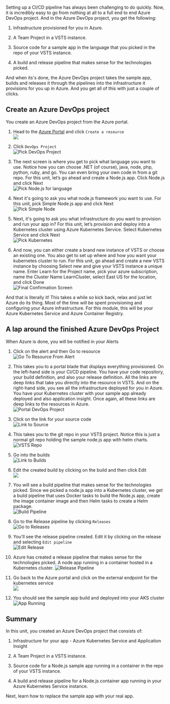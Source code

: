 Setting up a CI/CD pipeline has always been challenging to do quickly. Now, it is incredibly easy to go from nothing at all to a full end to end Azure DevOps project. And in the Azure DevOps project, you get the following:

1. Infrastructure provisioned for you in Azure.

2. A Team Project in a VSTS instance.

3. Source code for a sample app in the language that you picked in the repo of your VSTS instance.

4. A build and release pipeline that makes sense for the technologies picked.

And when its's done, the Azure DevOps project takes the sample app, builds and releases it through the pipelines into the infrastructure it provisions for you up in Azure. And you get all of this with just a couple of clicks.

## Create an Azure DevOps project

You create an Azure DevOps project from the Azure portal.

1. Head to the [Azure Portal](https://portal.azure.com) and click `Create a resource`  
![](/media-draft/1-azureportal.png)

2. Click `DevOps Project`  
![Pick DevOps Project](/media-draft/1-pickdevopsproject.png)

3. The next screen is where you get to pick what language you want to use. Notice how you can choose .NET (of course), java, node, php, python, ruby, and go. You can even bring your own code in from a git repo. For this unit, let’s go ahead and create a Node.js app. Click Node.js and click Next  
![Pick Node.js for language](/media-draft/1-picknodejsforlang.png)

4. Next it's going to ask you what node.js framework you want to use. For this unit, pick Simple Node.js app and click Next  
![Pick Simple Node](/media-draft/1-picksimplenode.png)

5. Next, it's going to ask you what infrastructure do you want to provision and run your app in? For this unit, let’s provision and deploy into a Kubernetes cluster using Azure Kubernetes Service. Select Kubernetes Service and click Next  
![Pick Kubernetes](/media-draft/1-pickkubernetes.png)

6. And now, you can either create a brand new instance of VSTS or choose an existing one. You also get to set up where and how you want your kubernetes cluster to run. For this unit, go ahead and create a new VSTS instance by choosing Select new and give your VSTS instance a unique name. Enter Learn for the Project name, pick your azure subscription, name the Cluster Name LearnCluster, select East US for the location, and click Done  
![Final Confirmation Screen](/media-draft/1-finalconfirmation.png)

And that is literally it! This takes a while so kick back, relax and just let Azure do its thing. Most of the time will be spent provisioning and configuring your Azure infrastructure. For this module, this will be your Azure Kubernetes Service and Azure Container Registry.

## A lap around the finished Azure DevOps Project

When Azure is done, you will be notified in your Alerts

1. Click on the alert and then Go to resource  
![Go To Resource From Alert](/media-draft/1-gotoresourcefromalert.png)

2. This takes you to a portal blade that displays everything provisioned. On the left-hand side is your CI/CD pipeline. You have your code repository, your build definition, and also your release definition. All the links are deep links that take you directly into the resource in VSTS. And on the right-hand side, you see all the infrastructure deployed for you in Azure. You have your Kubernetes cluster with your sample app already deployed and also application insight. Once again, all these links are deep links to the resources in Azure.  
![Portal DevOps Project](/media-draft/1-pickdevopsproject.png)

3. Click on the link for your source code  
![Link to Source](/media-draft/1-linktosource.png)

4. This takes you to the git repo in your VSTS project. Notice this is just a normal git repo holding the sample node.js app with helm charts.  
![VSTS Repo](/media-draft/1-vstsrepo.png)

5. Go into the builds  
![Link to Builds](/media-draft/1-navtobuild.png)

6. Edit the created build by clicking on the build and then click Edit  
![](/media-draft/1-editbuildlink.png)

7. You will see a build pipeline that makes sense for the technologies picked. Since we picked a node.js app into a Kubernetes cluster, we get a build pipeline that uses Docker tasks to build the Node.js app, create the image container image and then Helm tasks to create a Helm package.  
![Build Pipeline](/media-draft/1-buildpipeline.png)

8. Go to the Release pipeline by clicking `Releases`  
![Go to Releases](/media-draft/1-gotoreleases.png)

9. You'll see the release pipeline created. Edit it by clicking on the release and selecting `Edit pipeline`  
![Edit Release](/media-draft/1-editrelease.png)

10. Azure has created a release pipeline that makes sense for the technologies picked. A node app running in a container hosted in a Kubernetes cluster.
![Release Pipeline](/media-draft/1-releasepipeline.png)

11. Go back to the Azure portal and click on the external endpoint for the kubernetes service  
![](/media-draft/1-clickonendpoint.png)

12. You should see the sample app build and deployed into your AKS cluster  
![App Running](/media-draft/1-apprunning.png)

## Summary

In this unit, you created an Azure DevOps project that consists of:

1. Infrastructure for your app - Azure Kubernetes Service and Application Insight

2. A Team Project in a VSTS instance.

3. Source code for a Node.js sample app running in a container in the repo of your VSTS instance.

4. A build and release pipeline for a Node.js container app running in your Azure Kubernetes Service instance.

Next, learn how to replace the sample app with your real app.
